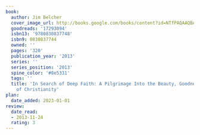 ```yaml
---
book:
  author: Jim Belcher
  cover_image_url: http://books.google.com/books/content?id=NTfPAQAAQBAJ&printsec=frontcover&img=1&zoom=1&edge=curl&source=gbs_api
  goodreads: '17293094'
  isbn13: '9780830837748'
  isbn9: 0830837744
  owned: ''
  pages: '320'
  publication_year: '2013'
  series: ''
  series_position: '2013'
  spine_color: '#8e5331'
  tags: ''
  title: 'In Search of Deep Faith: A Pilgrimage Into the Beauty, Goodness and Heart
    of Christianity'
plan:
  date_added: 2023-01-01
review:
  date_read:
  - 2013-11-24
  rating: 3
---
```

